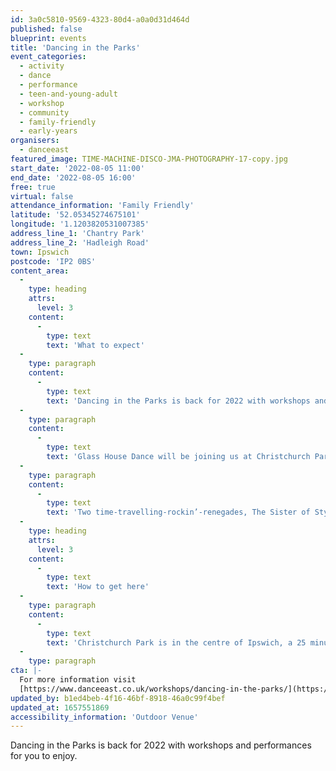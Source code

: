 ```yaml
---
id: 3a0c5810-9569-4323-80d4-a0a0d31d464d
published: false
blueprint: events
title: 'Dancing in the Parks'
event_categories:
  - activity
  - dance
  - performance
  - teen-and-young-adult
  - workshop
  - community
  - family-friendly
  - early-years
organisers:
  - danceeast
featured_image: TIME-MACHINE-DISCO-JMA-PHOTOGRAPHY-17-copy.jpg
start_date: '2022-08-05 11:00'
end_date: '2022-08-05 16:00'
free: true
virtual: false
attendance_information: 'Family Friendly'
latitude: '52.05345274675101'
longitude: '1.1203820531007385'
address_line_1: 'Chantry Park'
address_line_2: 'Hadleigh Road'
town: Ipswich
postcode: 'IP2 0BS'
content_area:
  -
    type: heading
    attrs:
      level: 3
    content:
      -
        type: text
        text: 'What to expect'
  -
    type: paragraph
    content:
      -
        type: text
        text: 'Dancing in the Parks is back for 2022 with workshops and performances for you to enjoy. Come and join us at a park near you for this FREE event!'
  -
    type: paragraph
    content:
      -
        type: text
        text: 'Glass House Dance will be joining us at Christchurch Park on Friday 29 July.'
  -
    type: paragraph
    content:
      -
        type: text
        text: 'Two time-travelling-rockin’-renegades, The Sister of Stylus, have crash landed in your city and need your help! Their time machine is powered by a new, renewable, sustainable bio-energy source; DANCE. They are on the hunt for all foot-tappers, dad dancers, disco divas, jumping jivers, old school ravers and shake-your-money-makers to thrust, power and pulse them back to the future! Glass House Dance was set up by Sarah Lewis and Laura McGill to take contemporary dance into the heart of the community. They have made their mark on the outdoor arts scene, touring nationally for 8 years.'
  -
    type: heading
    attrs:
      level: 3
    content:
      -
        type: text
        text: 'How to get here'
  -
    type: paragraph
    content:
      -
        type: text
        text: 'Christchurch Park is in the centre of Ipswich, a 25 minute walk from Ipswich Station or just 5 minutes from Tower Ramparts Bus Station.'
  -
    type: paragraph
cta: |-
  For more information visit 
  [https://www.danceeast.co.uk/workshops/dancing-in-the-parks/](https://www.danceeast.co.uk/workshops/dancing-in-the-parks/)
updated_by: b1ed4beb-4f16-46bf-8918-46a0c99f4bef
updated_at: 1657551869
accessibility_information: 'Outdoor Venue'
---
```

Dancing in the Parks is back for 2022 with workshops and performances for you to enjoy.